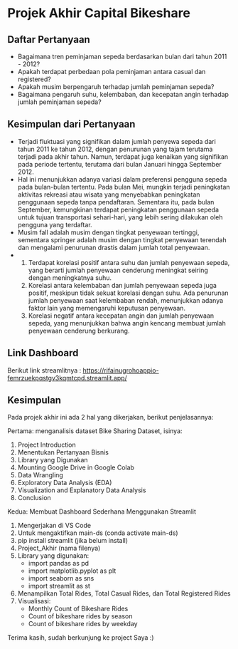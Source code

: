 # Projek Akhir Capital Bikeshare

## Daftar Pertanyaan
- Bagaimana tren peminjaman sepeda berdasarkan bulan dari tahun 2011 - 2012?
- Apakah terdapat perbedaan pola peminjaman antara casual dan registered?
- Apakah musim berpengaruh terhadap jumlah peminjaman sepeda?
- Bagaimana pengaruh suhu, kelembaban, dan kecepatan angin terhadap jumlah peminjaman sepeda?

## Kesimpulan dari Pertanyaan
- Terjadi fluktuasi yang signifikan dalam jumlah penyewa sepeda dari tahun 2011 ke tahun 2012, dengan penurunan yang tajam terutama terjadi pada akhir tahun. Namun, terdapat juga kenaikan yang signifikan pada periode tertentu, terutama dari bulan Januari hingga September 2012.
- Hal ini menunjukkan adanya variasi dalam preferensi pengguna sepeda pada bulan-bulan tertentu. Pada bulan Mei, mungkin terjadi peningkatan aktivitas rekreasi atau wisata yang menyebabkan peningkatan penggunaan sepeda tanpa pendaftaran. Sementara itu, pada bulan September, kemungkinan terdapat peningkatan penggunaan sepeda untuk tujuan transportasi sehari-hari, yang lebih sering dilakukan oleh pengguna yang terdaftar.
- Musim fall adalah musim dengan tingkat penyewaan tertinggi, sementara springer adalah musim dengan tingkat penyewaan terendah dan mengalami penurunan drastis dalam jumlah total penyewaan.
-   1. Terdapat korelasi positif antara suhu dan jumlah penyewaan sepeda, yang berarti jumlah penyewaan cenderung meningkat seiring dengan meningkatnya suhu.
    2. Korelasi antara kelembaban dan jumlah penyewaan sepeda juga positif, meskipun tidak sekuat korelasi dengan suhu. Ada penurunan jumlah penyewaan saat kelembaban rendah, menunjukkan adanya faktor lain yang memengaruhi keputusan penyewaan.
    3. Korelasi negatif antara kecepatan angin dan jumlah penyewaan sepeda, yang menunjukkan bahwa angin kencang membuat jumlah penyewaan cenderung berkurang.

## Link Dashboard
Berikut link streamlitnya : https://rifainugrohoappio-femrzuekpqstgv3kqmtcpd.streamlit.app/

## Kesimpulan
Pada projek akhir ini ada 2 hal yang dikerjakan, berikut penjelasannya:

Pertama: menganalisis dataset Bike Sharing Dataset, isinya:
1. Project Introduction
2. Menentukan Pertanyaan Bisnis
3. Library yang Digunakan
4. Mounting Google Drive in Google Colab
5. Data Wrangling
6. Exploratory Data Analysis (EDA)
7. Visualization and Explanatory Data Analysis
8. Conclusion

Kedua: Membuat Dashboard Sederhana Menggunakan Streamlit
1. Mengerjakan di VS Code
2. Untuk mengaktifkan main-ds (conda activate main-ds)
3. pip install streamlit (jika belum install)
4. Project_Akhir (nama filenya)
5. Library yang digunakan:
    - import pandas as pd
    - import matplotlib.pyplot as plt
    - import seaborn as sns
    - import streamlit as st
6. Menampilkan Total Rides, Total Casual Rides, dan Total Registered Rides
7. Visualisasi:
    - Monthly Count of Bikeshare Rides
    - Count of bikeshare rides by season
    - Count of bikeshare rides by weekday

Terima kasih, sudah berkunjung ke project Saya :) 
